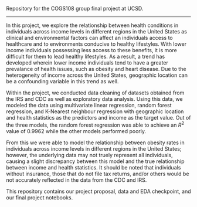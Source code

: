
Repository for the COGS108 group final project at UCSD. 
___

In this project, we explore the relationship between health conditions in individuals across income levels in different regions in the United States as clinical and environmental factors can affect an individuals access to healthcare and to environments conducive to healthy lifestyles. With lower income individuals possessing less access to these benefits, it is more difficult for them to lead healthy lifestyles. As a result, a trend has developed wherein lower income individuals tend to have a greater prevalance of health issues, such as obesity and heart disease. Due to the heterogeneity of income across the United States, geographic location can be a confounding variable in this trend as well. 

Within the project, we conducted data cleaning of datasets obtained from the IRS and CDC as well as exploratory data analysis. Using this data, we modeled the data using multivariate linear regression, random forest regression, and K-Nearest neighbour regression with geographic location and health statistics as the predictors and income as the target value. Out of the three models, the random forest regression was able to achieve an $R^2$ value of 0.9962 while the other models performed poorly. 

From this we were able to model the relationship between obesity rates in individuals across income levels in different regions in the United States; however, the underlying data may not truely represent all individuals, causing a slight discrepancy between this model and the true relationship between income and health statistics. It should be noted that individuals without insurance, those that do not file tax returns, and/or others would be not accurately reflected in the data from the CDC and IRS. 

This repository contains our project proposal, data and EDA checkpoint, and our final project notebooks. 
